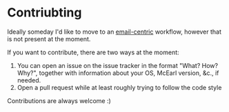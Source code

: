 # Contriubting

Ideally someday I'd like to move to an [email-centric](https://git-send-email.io/)
workflow, however that is not present at the moment.

If you want to contribute, there are two ways at the moment:

1. You can open an issue on the issue tracker in the format "What? How? Why?",
   together with information about your OS, McEarl version, &c., if needed.
2. Open a pull request while at least roughly trying to follow the code style

Contributions are always welcome :)
